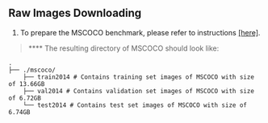 ## Raw Images Downloading

1. To prepare the MSCOCO benchmark, please refer to instructions [[here]](https://github.com/yxuansu/MAGIC/tree/main/data/raw_images/mscoco).

> **** The resulting directory of MSCOCO should look like:

    .
    ├── ./mscoco/                    
        ├── train2014 # Contains training set images of MSCOCO with size of 13.66GB
        ├── val2014 # Contains validation set images of MSCOCO with size of 6.72GB
        └── test2014 # Contains test set images of MSCOCO with size of 6.74GB

